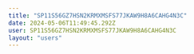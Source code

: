 ```yaml
---
title: "SP11S56GZ7HSN2KRMXMSFS77JKAW9H8A6CAHG4N3C"
date: 2024-05-06T11:49:45.292Z
user: SP11S56GZ7HSN2KRMXMSFS77JKAW9H8A6CAHG4N3C
layout: "users"
---
```

    